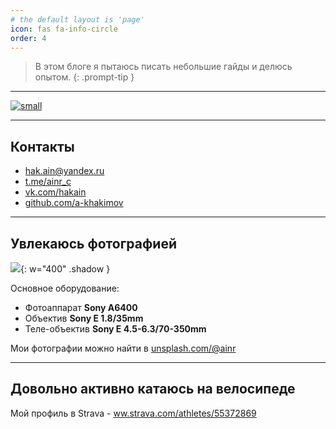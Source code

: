 ```yaml
---
# the default layout is 'page'
icon: fas fa-info-circle
order: 4
---
```


> В этом блоге я пытаюсь писать небольшие гайды и делюсь опытом.
{: .prompt-tip }


---

<p align="left">
    <a href="https://www.codewars.com/users/ainr">
    	<img alt="small" src="https://www.codewars.com/users/ainr/badges/small" />
	</a>
</p>

---

## Контакты

* hak.ain@yandex.ru
* [t.me/ainr_c](https://t.me/ainr_c)
* [vk.com/hakain](https://vk.com/hakain)
* [github.com/a-khakimov](https://github.com/a-khakimov/)


--- 

## Увлекаюсь фотографией

![](https://source.unsplash.com/VNOFgRMyons){: w="400" .shadow }


Основное оборудование:
* Фотоаппарат **Sony A6400**
* Объектив **Sony E 1.8/35mm**
* Теле-объектив **Sony E 4.5-6.3/70-350mm**

Мои фотографии можно найти в [unsplash.com/@ainr](https://unsplash.com/@ainr)


---

## Довольно активно катаюсь на велосипеде

Мой профиль в Strava - [ww.strava.com/athletes/55372869](https://www.strava.com/athletes/55372869)

